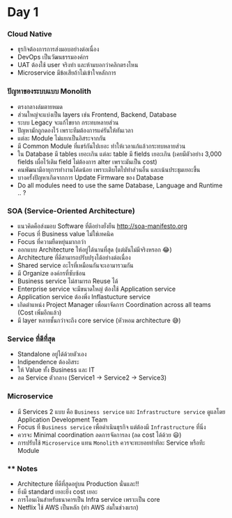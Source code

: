# Day 1

### Cloud Native
- ธุรกิจต้องการการส่งมอบอย่างต่อเนื่อง
- DevOps เป็นวัฒนธรรมองค์กร
- UAT ต้องใช้ user จริงทำ และห้ามบอกว่าคลิกตรงไหน
- Microservice มีข้อเสียถ้าไม่เข้าใจหลักการ

### ปัญหาของระบบแบบ Monolith
- ตรงกลางล่มตายหมด
- ส่วนใหญ่จะแบ่งเป็น layers เช่น Frontend, Backend, Database
- ระบบ Legacy จะแก้ไขยาก กระทบหลายส่วน
- ปัญหามักถูกดองไว้ เพราะทีมต้องการแค่รันให้ทันเวลา
- แต่ละ Module ไม่แยกเป็นอิสระจากกัน 
- มี Common Module ที่แชร์กันไปเยอะ ทำให้เวลาแก้แล้วกระทบหลายส่วน
- ใน Database มี tables เยอะเกิน แต่ละ table มี fields เยอะเกิน (เคยมีตัวอย่าง 3,000 fields เผื่อไว้เติม field ไม่ต้องการ alter เพราะมันเป็น cost)
- คนพัฒนามีอายุการทำงานโค้ดน้อย เพราะเติบโตไปทำส่วนอื่น และเน้นประชุมเยอะขึ้น
- บางครั้งปัญหาเกิดจากการ Update Firmware ของ Database
- Do all modules need to use the same Database, Language and Runtime .. ?

### SOA (Service-Oriented Architecture)
- แนวคิดคือส่งมอบ Software ที่ดีอย่างยั่งยืน http://soa-manifesto.org
- Focus ที่ Business value ไม่ใช่เทคนิค
- Focus ที่ความยืดหยุ่นมากกว่า
- ออกแบบ Architecture ให้อยู่ได้นานที่สุด (แต่มันไม่มีจริงหรอก 😂)
- Architecture ที่ดีสามารถปรับปรุงได้อย่างต่อเนื่อง
- Shared service อะไรที่เหมือนกันจะเอามารวมกัน
- มี Organize องค์กรที่ซับซ้อน
- Business service ไม่สามารถ Reuse ได้
- Enterprise service จะมีขนาดใหญ่ ต้องใช้ Application service
- Application service ต้องพึ่ง Inflastucture service
- เกิดตำแหน่ง Project Manager เพื่อมาจัดการ Coordination across all teams (Cost เพิ่มอีกแล้ว)
- มี layer หลายชั้นกว่าจะถึง core service (หัวหอม architecture 😅)

### Service ที่ดีที่สุด
- Standalone อยู่ได้ด้วยตัวเอง
- Indipendence ต้องอิสระ
- ให้ Value ทั้ง Business และ IT
- ลด Service ตัวกลาง (Service1 -> Service2 -> Service3)

### Microservice
- มี Services 2 แบบ คือ `Business service` และ `Infrastructure service` ดูแลโดย Application Development Team
- Focus ที่ `Business service` เพื่อดำเนินธุรกิจ แต่ต้องมี `Infrastructure` ที่นิ่ง
- ควรจะ Minimal coordination ลดการจัดการลง (ลด cost ได้ด้วย 😃)
- การปรับใช้ `Microservice` แทน `Monolith` ควรจะทะยอยทำทีละ Service หรือทีะ Module

### ** Notes
- Architecture ที่ดีที่สุดอยู่บน Production นั่นและ!!
- ยิ่งมี standard เยอะยิ่ง cost เยอะ
- การโอนเงินสำหรับธนาคารเป็น Infra service เพราะเป็น core
- Netflix ใช้ AWS เป็นหลัก (ทำ AWS ล่มในช่วงแรก)
